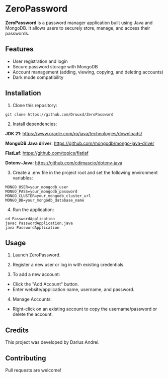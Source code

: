 # ZeroPassword

**ZeroPassword** is a password manager application built using Java and MongoDB. It allows users to securely store, manage, and access their passwords.

## Features

* User registration and login
* Secure password storage with MongoDB
* Account management (adding, viewing, copying, and deleting accounts)
* Dark mode compatibility

## Installation

1. Clone this repository:

```
git clone https://github.com/Druuxd/ZeroPassword
```

2. Install dependencies:

**JDK 21**: https://www.oracle.com/ro/java/technologies/downloads/

**MongoDB Java driver**: https://github.com/mongodb/mongo-java-driver

**FlatLaf**: https://github.com/topics/flatlaf

**Dotenv-Java**: https://github.com/cdimascio/dotenv-java

3. Create a .env file in the project root and set the following environment variables:

```
MONGO_USER=your_mongodb_user
MONGO_PASS=your_mongodb_password
MONGO_CLUSTER=your_mongodb_cluster_url
MONGO_DB=your_mongodb_database_name
```
4. Run the application:
```
cd PasswordApplication
javac PasswordApplication.java
java PasswordApplication
```

## Usage
1. Launch ZeroPassword.
   
2. Register a new user or log in with existing credentials.
   
3. To add a new account:
 * Click the "Add Account" button.
 * Enter website/application name, username, and password.
   
4. Manage Accounts:
 * Right-click on an existing account to copy the username/password or delete the account.

## Credits

This project was developed by Darius Andrei.

## Contributing
   
Pull requests are welcome!
